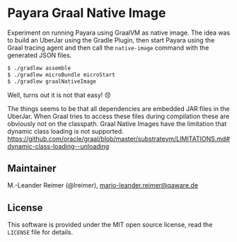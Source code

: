# Payara Graal Native Image

Experiment on running Payara using GraalVM as native image. The idea was to build
an UberJar using the Gradle Plugin, then start Payara using the Graal tracing agent
and then call the `native-image` command with the generated JSON files.

```bash
$ ./gradlew assemble
$ ./gradlew microBundle microStart
$ ./gradlew graalNativeImage
```

Well, turns out it is not that easy! :disappointed:

The things seems to be that all dependencies are embedded JAR files in the UberJar.
When Graal tries to access these files during compilation these are obviously not
on the classpath. Graal Native Images have the limitation that dynamic class loading is
not supported.
https://github.com/oracle/graal/blob/master/substratevm/LIMITATIONS.md#dynamic-class-loading--unloading

## Maintainer

M.-Leander Reimer (@lreimer), <mario-leander.reimer@qaware.de>

## License

This software is provided under the MIT open source license, read the `LICENSE`
file for details.
